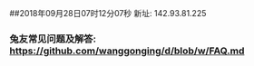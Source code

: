 ##2018年09月28日07时12分07秒 新址: 142.93.81.225
### 兔友常见问题及解答: https://github.com/wanggonging/d/blob/w/FAQ.md
